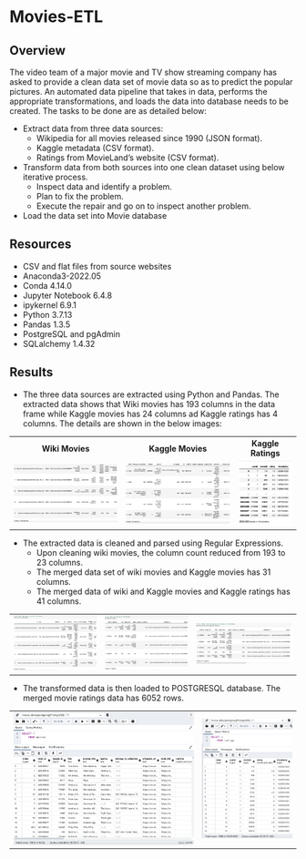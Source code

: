# Movies-ETL

## Overview

The video team of a major movie and TV show streaming company has asked to provide a clean data set of movie data so as to predict the popular pictures. An automated data pipeline that takes in data, performs the appropriate transformations, and loads the data into database needs to be created. The tasks to be done are as detailed below:
- Extract data from three data sources: 
  - Wikipedia for all movies released since 1990 (JSON format).
  - Kaggle metadata (CSV format).
  - Ratings from  MovieLand’s website (CSV format).
- Transform data from both sources into one clean dataset using below iterative process.
  - Inspect data and identify a problem.
  - Plan to fix the problem.
  - Execute the repair and go on to inspect another problem.
- Load the data set into Movie database

## Resources

- CSV and flat files from source websites
- Anaconda3-2022.05
- Conda 4.14.0
- Jupyter Notebook 6.4.8
- ipykernel 6.9.1
- Python 3.7.13
- Pandas 1.3.5
- PostgreSQL and pgAdmin
- SQLalchemy 1.4.32

## Results
- The three data sources are extracted using Python and Pandas. The extracted data shows that Wiki movies has 193 columns in the data frame while Kaggle movies has 24 columns ad Kaggle ratings has 4 columns. The details are shown in the below images:
<table>
  <th>Wiki Movies</th>
  <th>Kaggle Movies</th>
  <th>Kaggle Ratings</th>
  <tr>
    <td><img src="Resources/wikipedia_extract.png" width="500"/></td>
    <td><img src="Resources/kaggle_metadata.png" width="500"/></td>
    <td><img src="Resources/ratings_extract.png" width="200"/></td>
  </tr>
</table>

- The extracted data is cleaned and parsed using Regular Expressions. 
  - Upon cleaning wiki movies, the column count reduced from 193 to 23 columns.
  - The merged data set of wiki movies and Kaggle movies has 31 columns.
  - The merged data of wiki and Kaggle movies and Kaggle ratings has 41 columns.
 <table>
  <tr>
    <td><img src="Resources/wiki_movies_transform.png" width="600"/></td>
    <td><img src="Resources/movies_wiki_kaggle.png" width="600"/></td>
    <td><img src="Resources/movies_ratings.png" width="700"/></td>
  </tr>
</table>

- The transformed data is then loaded to POSTGRESQL database. The merged movie ratings data has 6052 rows.
<table>
  <tr>
    <td><img src="Resources/movies_table.png" width="600"/></td>
    <td><img src="Resources/ratings_table.png" width="300"/></td>
  </tr>
</table>
